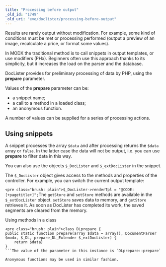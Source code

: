 ```yaml
---
title: "Processing before output"
_old_id: "1749"
_old_uri: "evo/doclister/processing-before-output"
---
```


Results are rarely output without modification. For example, some kind of conditions must be met or processing performed (output a preview of an image, recalculate a price, or format some values).

In MODX the traditional method is to call snippets in output templates, or use modifiers (PHx). Beginners often use this approach thanks to its simplicity, but it increases the load on the parser and the database.

DocLister provides for preliminary processing of data by PHP, using the **prepare** parameter.

Values of the **prepare** parameter can be:

- a snippet name;
- a call to a method in a loaded class;
- an anonymous function.

A number of values can be supplied for a series of processing actions.

Using snippets
--------------

A snippet processes the array `$data` and after processing returns the `$data` array or `false`. In the latter case the data will not be output, i.e. you can use **prepare** to filter data in this way.

You can also use the objects `$_DocLister` and `$_extDocLister` in the snippet.

The `$_DocLister` object gives access to the methods and properties of the controller. For example, you can switch the current output template:

`<pre class="brush: plain">$_DocLister->renderTpl = "@CODE:[+pagetitle+]";`The `getStore` and `setStore` methods are available in the `$_extDocLister` object. `setStore` saves data to memory, and `getStore` retrieves it. As soon as DocLister has completed its work, the saved segments are cleared from the memory.

Using methods in a class

```
<pre class="brush: plain">class DLprepare {
public static function prepare(array $data = array(), DocumentParser $modx, $_DL, prepare_DL_Extender $_extDocLister) {
	return $data}
}
```The value of the parameter in this instance is `DLprepare::prepare`

Anonymous functions may be used in similar fashion.